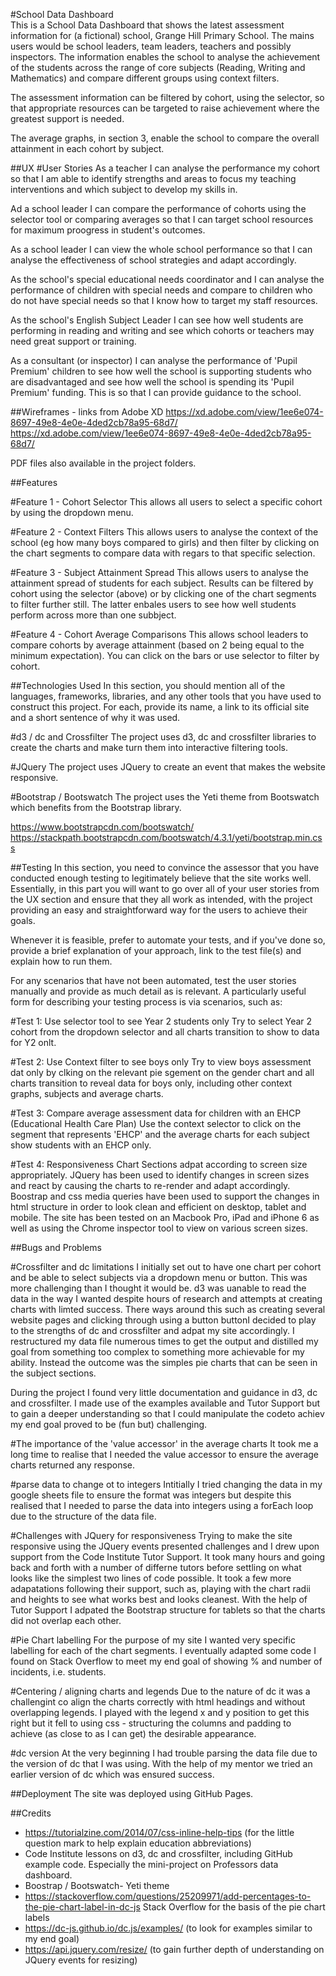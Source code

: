 #School Data Dashboard  
This is a School Data Dashboard that shows the latest assessment information for (a fictional) school,
Grange Hill Primary School. The mains users would be school leaders, team leaders, teachers and possibly inspectors.
The information enables the school to analyse the achievement of the students across the range of 
core subjects (Reading, Writing and Mathematics) and compare different groups using context filters.

The assessment information can be filtered by cohort, using the selector, so that appropriate resources can be targeted to 
raise achievement where the greatest support is needed.

The average graphs, in section 3, enable the school to compare the overall attainment in each cohort by subject.

##UX
#User Stories
As a teacher I can analyse the performance my cohort so that I am able to identify strengths and areas to focus my teaching
interventions and which subject to develop my skills in.

Ad a school leader I can compare the performance of cohorts using the selector tool or comparing averages 
so that I can target school resources for maximum proogress in student's outcomes.

As a school leader I can view the whole school performance so that I can analyse the effectiveness of school strategies 
and adapt accordingly. 

As the school's special educational needs coordinator and I can analyse the performance of children with special needs and
compare to children who do not have special needs so that I know how to target my staff resources.

As the school's English Subject Leader I can see how well students are performing in reading and writing and see which cohorts 
or teachers may need great support or training.

As a consultant (or inspector) I can analyse the performance of 'Pupil Premium' children to see how well the school is supporting
students who are disadvantaged and see how well the school is spending its 'Pupil Premium' funding. This is so that I can provide 
guidance to the school.

##Wireframes - links from Adobe XD
https://xd.adobe.com/view/1ee6e074-8697-49e8-4e0e-4ded2cb78a95-68d7/
https://xd.adobe.com/view/1ee6e074-8697-49e8-4e0e-4ded2cb78a95-68d7/

PDF files also available in the project folders.


##Features

#Feature 1 - Cohort Selector
This allows all users to select a specific cohort by using the dropdown menu.

#Feature 2 - Context Filters
This allows users to analyse the context of the school (eg how many boys compared to girls) and then filter
by clicking on the chart segments to compare data with regars to that specific selection.

#Feature 3 - Subject Attainment Spread
This allows users to analyse the attainment spread of students for each subject. Results can be filtered by cohort using 
the selector (above) or by clicking one of the chart segments to filter further still. The latter enbales users to see
how well students perform across more than one subbject.

#Feature 4 - Cohort Average Comparisons
This allows school leaders to compare cohorts by average attainment (based on 2 being equal to the minimum expectation). You can click on the bars or use 
selector to filter by cohort.

##Technologies Used
In this section, you should mention all of the languages, frameworks, libraries, and any other tools that you have used to construct this project. For each, provide its name, a link to its official site and a short sentence of why it was used.

#d3 / dc and Crossfilter
The project uses d3, dc and crossfilter libraries to create the charts and make turn them into interactive filtering tools.

#JQuery
The project uses JQuery to create an event that makes the website responsive.

#Bootstrap / Bootswatch
The project uses the Yeti theme from Bootswatch which benefits from the Bootstrap library.

https://www.bootstrapcdn.com/bootswatch/
https://stackpath.bootstrapcdn.com/bootswatch/4.3.1/yeti/bootstrap.min.css


##Testing
In this section, you need to convince the assessor that you have conducted enough testing to legitimately believe that 
the site works well. Essentially, in this part you will want to go over all of your user stories from the UX section and ensure 
that they all work as intended, with the project providing an easy and straightforward way for the users to achieve their goals.

Whenever it is feasible, prefer to automate your tests, and if you've done so, provide a brief explanation of your approach, link to the test file(s) and explain how to run them.

For any scenarios that have not been automated, test the user stories manually and provide as much detail as is relevant. 
A particularly useful form for describing your testing process is via scenarios, such as:

#Test 1: Use selector tool to see Year 2 students only
Try to select Year 2 cohort from the dropdown selector and all charts transition to show to data for Y2 onlt.

#Test 2: Use Context filter to see boys only
Try to view boys assessment dat only by clking on the relevant pie sgement on the gender chart and all charts transition to 
reveal data for boys only, including other context graphs, subjects and average charts.

#Test 3: Compare average assessment data for children with an EHCP (Educational Health Care Plan)
Use the context selector to click on the segment that represents 'EHCP' and the average charts for each subject show students
with an EHCP only.

#Test 4: Responsiveness
Chart Sections adpat according to screen size appropriately. JQuery has been used to identify changes in screen sizes and react by 
causing the charts to re-render and adapt accordingly. Boostrap and css media queries have been used to support the changes 
in html structure in order to look clean and efficient on desktop, tablet and mobile. The site has been tested on an Macbook Pro, iPad and iPhone 6
as well as using the Chrome inspector tool to view on various screen sizes.

##Bugs and Problems

#Crossfilter and dc limitations
I initially set out to have one chart per cohort and be able to select subjects via a dropdown menu or button. This was more challenging 
than I thought it would be. d3 was uanable to read the data in the way I wanted despite hours of research and attempts at creating
charts with limted success. There ways around this such as creating several website pages and clicking through using a button buttonI decided
to play to the strengths of dc and crossfilter and adpat my site accordingly. I restructured my data file numerous times to get the output 
and distilled my goal from something too complex to something more achievable for my ability. Instead the outcome was the simples
pie charts that can be seen in the subject sections.

During the project I found very little documentation and guidance in d3, dc and crossfilter. I made use of the examples 
available and Tutor Support but to gain a deeper understanding so that I could manipulate the codeto achiev
my end goal proved to be (fun but) challenging.

#The importance of the 'value accessor' in the average charts
It took me a long time to realise that I needed the value accessor to ensure the average charts returned any response.

#parse data to change ot to integers
Intitially I tried changing the data in my google sheets file to ensure the format was integers but despite this 
realised that I needed to parse the data into integers using a forEach loop due to the structure of the data file.

#Challenges with JQuery for responsiveness
Trying to make the site responsive using the JQuery events presented challenges and I drew upon support from the Code Institute
Tutor Support. It took many hours and going back and forth with a number of differne tutors before settling on what looks like
the simplest two lines of code possible. It took a few more adapatations following their support, such as, playing with the 
chart radii and heights to see what works best and looks cleanest. With the help of Tutor Support I adpated the Bootstrap structure
for tablets so that the charts did not overlap each other.

#Pie Chart labelling
For the purpose of my site I wanted very specific labelling for each of the chart segments. I eventually adapted some code I found
on Stack Overflow to meet my end goal of showing % and number of incidents, i.e. students.

#Centering / aligning charts and legends
Due to the nature of dc it was a challengint co align the charts correctly with html headings and without overlapping legends. I 
played with the legend x and y position to get this right but it fell to using css - structuring the columns and padding to 
achieve (as close to as I can get) the desirable appearance. 

#dc version
At the very beginning I had trouble parsing the data file due to the version of dc that I was using. With the help of my mentor
we tried an earlier version of dc which was ensured success.

##Deployment
The site was deployed using GitHub Pages.

##Credits
* https://tutorialzine.com/2014/07/css-inline-help-tips (for the little question mark to help explain education abbreviations)
* Code Institute lessons on d3, dc and crossfilter, including GitHub example code. Especially the mini-project on Professors 
data dashboard.
* Boostrap / Bootswatch- Yeti theme
* https://stackoverflow.com/questions/25209971/add-percentages-to-the-pie-chart-label-in-dc-js 
    Stack Overflow for the basis of the pie chart labels
* https://dc-js.github.io/dc.js/examples/ (to look for examples similar to my end goal)
* https://api.jquery.com/resize/ (to gain further depth of understanding on JQuery events for resizing)
